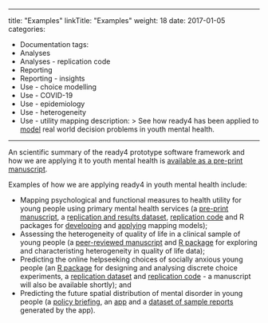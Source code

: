 
---
title: "Examples"
linkTitle: "Examples"
weight: 18
date: 2017-01-05
categories: 
- Documentation
tags: 
- Analyses
- Analyses - replication code
- Reporting
- Reporting - insights
- Use - choice modelling
- Use - COVID-19
- Use - epidemiology
- Use - heterogeneity
- Use - utility mapping
description: >
  See how ready4 has been applied to [ model](/docs/model/) real world decision problems in youth mental health.
---

An scientific summary of the ready4 prototype software framework and how we are applying it to youth mental health is [available as a pre-print manuscript](https://arxiv.org/abs/2310.14138).

Examples of how we are applying ready4 in youth mental health include:

- Mapping psychological and functional measures to health utility for young people using primary mental health services (a [pre-print manuscript](https://doi.org/10.1101/2021.07.07.21260129), a [replication and results dataset](https://doi.org/10.7910/DVN/DKDIB0), [replication code](/docs/model/analyses/replication-code/map-utility/) and R packages for [developing](https://ready4-dev.github.io/TTU/) and [applying](https://ready4-dev.github.io/youthu/) mapping models);
- Assessing the heterogeneity of quality of life in a clinical sample of young people (a [peer-reviewed manuscript](https://doi.org/10.1017/s2045796022000427) and [R package](https://ready4-dev.github.io/heterodox/) for exploring and characteristing heterogeneity in quality of life data); 
- Predicting the online helpseeking choices of socially anxious young people (an [R package](https://ready4-dev.github.io/mychoice/articles/mychoice.html) for designing and analysing discrete choice experiments, a [replication dataset](https://doi.org/10.7910/DVN/VGPIPS) and [replication code](/docs/model/analyses/replication-code/model-choice/) - a manuscript will also be available shortly); and
- Predicting the future spatial distribution of mental disorder in young people (a [policy briefing](../../blog/2021/02/18/modelling-the-mental-health-impacts-of-covid-19/), an [app](../analyses/decision-aids/springtides-app/) and a [dataset of sample reports](https://doi.org/10.7910/DVN/V3OKZV) generated by the app).


